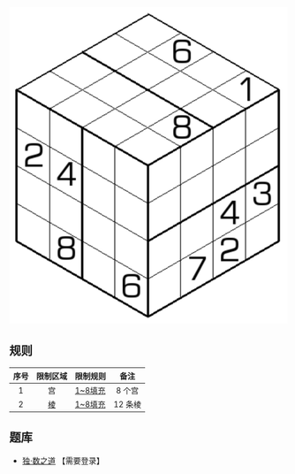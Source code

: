 ![](../../images/sudoku/三面数独.png)

## 规则
| 序号 | 限制区域 | 限制规则 | 备注 |
| :---: | :---: | :--- | :---: |
| 1 | 宫 | [1~8填充] | 8 个宫 |
| 2 | [棱] | [1~8填充] | 12 条棱|

## 题库
- [独·数之道](http://www.sudokufans.org.cn/lx/game.index.php?type=3d) 【需要登录】

[1~8填充]: ../../rules.md#1~8填充
[棱]: ../../rules.md#棱